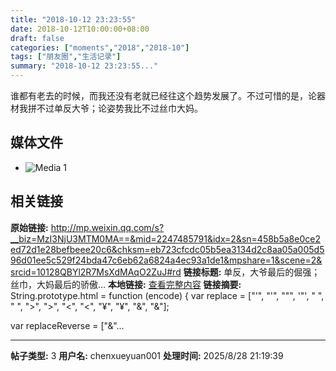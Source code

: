 ```yaml
---
title: "2018-10-12 23:23:55"
date: 2018-10-12T10:00:00+08:00
draft: false
categories: ["moments","2018","2018-10"]
tags: ["朋友圈","生活记录"]
summary: "2018-10-12 23:23:55..."
---
```


谁都有老去的时候，而我还没有老就已经往这个趋势发展了。不过可惜的是，论器材我拼不过单反大爷；论姿势我比不过丝巾大妈。

## 媒体文件

- ![Media 1](/Moments/photos/2018-10-12/201810122323550.jpg)

## 相关链接

**原始链接:** http://mp.weixin.qq.com/s?__biz=MzI3NjU3MTM0MA==&mid=2247485791&idx=2&sn=458b5a8e0ce2ed72d1e28befbeee20c6&chksm=eb723cfcdc05b5ea3134d2c8aa05a005d596d01ee5c529f24bda47c6eb62a6824a4ec93a1de1&mpshare=1&scene=2&srcid=10128QBYl2R7MsXdMAqO2ZuJ#rd
**链接标题:** 单反，大爷最后的倔强；丝巾，大妈最后的骄傲…
**本地链接:** [查看完整内容](/link_content/2018/10/2018-10-12/link_content/)
**链接摘要:** String.prototype.html = function (encode) {
  var replace = ["&#39;", "'", "&quot;", '"', "&nbsp;", " ", "&gt;", ">", "&lt;", "<", "&yen;", "¥", "&amp;", "&"];
 
 
 
 
 
  
  var replaceReverse = ["&"...

---

**帖子类型:** 3
**用户名:** chenxueyuan001
**处理时间:** 2025/8/28 21:19:39